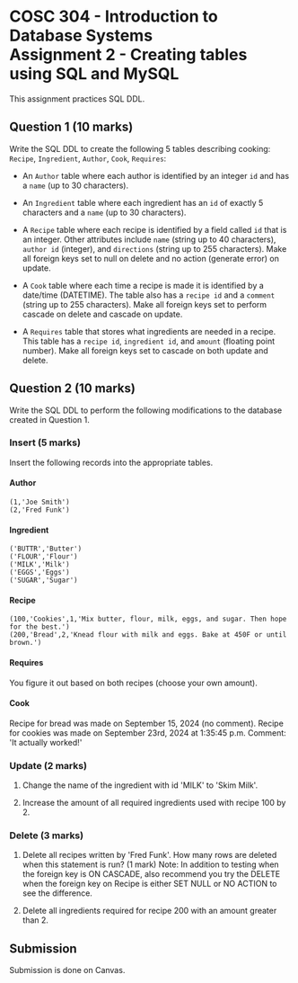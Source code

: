 # COSC 304 - Introduction to Database Systems<br>Assignment 2 - Creating tables using SQL and MySQL

This assignment practices SQL DDL. <!--  These are the same questions as on PrairieLearn but allow you to test them on your own database on your computer. -->

## Question 1 (10 marks)

Write the SQL DDL to create the following 5 tables describing cooking: `Recipe`, `Ingredient`, `Author`, `Cook`, `Requires`:

- An `Author` table where each author is identified by an integer `id` and has a `name` (up to 30 characters).
  
- An `Ingredient` table where each ingredient has an `id` of exactly 5 characters and a `name` (up to 30 characters).
  
- A `Recipe` table where each recipe is identified by a field called `id` that is an integer. Other attributes include `name` (string up to 40 characters), `author id` (integer), and `directions` (string up to 255 characters). Make all foreign keys set to null on delete and no action (generate error) on update.
  
- A `Cook` table where each time a recipe is made it is identified by a date/time (DATETIME). The table also has a `recipe id` and a `comment` (string up to 255 characters). Make all foreign keys set to perform cascade on delete and cascade on update.
  
- A `Requires` table that stores what ingredients are needed in a recipe. This table has a `recipe id`, `ingredient id`, and `amount` (floating point number). Make all foreign keys set to cascade on both update and delete.

## Question 2 (10 marks)

Write the SQL DDL to perform the following modifications to the database created in Question 1.

### Insert (5 marks)

Insert the following records into the appropriate tables.

#### Author

```
(1,'Joe Smith')
(2,'Fred Funk')
```

#### Ingredient
```
('BUTTR','Butter')
('FLOUR','Flour')
('MILK','Milk')
('EGGS','Eggs')
('SUGAR','Sugar')
```

#### Recipe
```
(100,'Cookies',1,'Mix butter, flour, milk, eggs, and sugar. Then hope for the best.')
(200,'Bread',2,'Knead flour with milk and eggs. Bake at 450F or until brown.')
```

#### Requires
You figure it out based on both recipes (choose your own amount).

#### Cook
Recipe for bread was made on September 15, 2024 (no comment). 
Recipe for cookies was made on September 23rd, 2024 at 1:35:45 p.m. Comment: 'It actually worked!'

### Update (2 marks)

1. Change the name of the ingredient with id 'MILK' to 'Skim Milk'.

2. Increase the amount of all required ingredients used with recipe 100 by 2.
   
### Delete (3 marks)

1. Delete all recipes written by 'Fred Funk'. How many rows are deleted when this statement is run? (1 mark) Note: In addition to testing when the foreign key is ON CASCADE, also recommend you try the DELETE when the foreign key on Recipe is either SET NULL or NO ACTION to see the difference.

2. Delete all ingredients required for recipe 200 with an amount greater than 2.

## Submission

Submission is done on Canvas.
